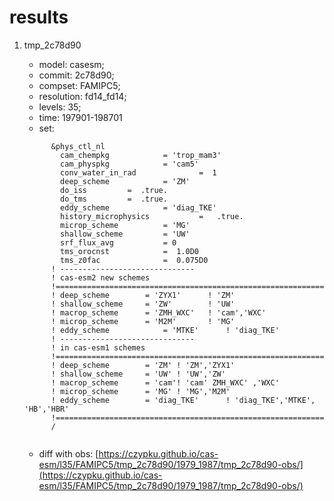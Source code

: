 # results

1. tmp_2c78d90

   - model: casesm; 
   - commit: 2c78d90; 
   - compset: FAMIPC5; 
   - resolution: fd14_fd14; 
   - levels: 35; 
   - time: 197901-198701
   - set:

   ```
         &phys_ctl_nl
           cam_chempkg            = 'trop_mam3'
           cam_physpkg            = 'cam5'
           conv_water_in_rad              =  1
           deep_scheme            = 'ZM'
           do_iss         =  .true.
           do_tms         =  .true.
           eddy_scheme            = 'diag_TKE'
           history_microphysics           =   .true.
           microp_scheme          = 'MG'
           shallow_scheme         = 'UW'
           srf_flux_avg           = 0
           tms_orocnst            =  1.0D0
           tms_z0fac              =  0.075D0
         ! ------------------------------
         ! cas-esm2 new schemes
         !============================================================
         ! deep_scheme        = 'ZYX1'      ! 'ZM'
         ! shallow_scheme     = 'ZW'        ! 'UW'
         ! macrop_scheme      = 'ZMH_WXC'   ! 'cam','WXC'
         ! microp_scheme      = 'M2M'       ! 'MG'
         ! eddy_scheme            = 'MTKE'      ! 'diag_TKE'
         ! ------------------------------
         ! in cas-esm1 schemes
         !============================================================
         ! deep_scheme        = 'ZM' ! 'ZM','ZYX1'
         ! shallow_scheme     = 'UW' ! 'UW','ZW'
         ! macrop_scheme      = 'cam'! 'cam' ZMH_WXC' ,'WXC'
         ! microp_scheme      = 'MG' ! 'MG','M2M'
         ! eddy_scheme        = 'diag_TKE'      ! 'diag_TKE','MTKE', 'HB','HBR'
         !============================================================
         /
     
   ```

   - diff with obs: [https://czypku.github.io/cas-esm/l35/FAMIPC5/tmp_2c78d90/1979_1987/tmp_2c78d90-obs/](https://czypku.github.io/cas-esm/l35/FAMIPC5/tmp_2c78d90/1979_1987/tmp_2c78d90-obs/)
